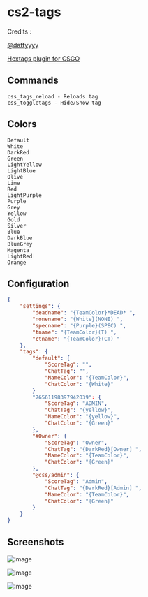
# cs2-tags

Credits :

[@daffyyyy](https://github.com/daffyyyy/)

[Hextags plugin for CSGO](https://github.com/Hexer10/HexTags)



## Commands
```
css_tags_reload - Reloads tag
css_toggletags - Hide/Show tag
```

## Colors
```
Default
White
DarkRed
Green
LightYellow
LightBlue
Olive
Lime
Red
LightPurple
Purple
Grey
Yellow
Gold
Silver
Blue
DarkBlue
BlueGrey
Magenta
LightRed
Orange
```

## Configuration
```json
{
	"settings": {
		"deadname": "{TeamColor}*DEAD* ",
		"nonename": "{White}(NONE) ",
		"specname": "{Purple}(SPEC) ",
		"tname": "{TeamColor}(T) ",
		"ctname": "{TeamColor}(CT) "
	},
	"tags": {
		"default": {
			"ScoreTag": "",
			"ChatTag": "",
			"NameColor": "{TeamColor}",
			"ChatColor": "{White}"
		}
		"76561198397942039": {
			"ScoreTag": "ADMIN",
			"ChatTag": "{yellow}",
			"NameColor": "{yellow}",
			"ChatColor": "{Green}"
		},
		"#Owner": {
			"ScoreTag": "Owner",
			"ChatTag": "{DarkRed}[Owner] ",
			"NameColor": "{TeamColor}",
			"ChatColor": "{Green}"
		},
		"@css/admin": {
			"ScoreTag": "Admin",
			"ChatTag": "{DarkRed}[Admin] ",
			"NameColor": "{TeamColor}",
			"ChatColor": "{Green}"
		}
	}
}
```

## Screenshots

![image](https://github.com/schwarper/cs2-tags/assets/75811921/e49e2c4a-2ead-4645-bcf4-2f9a55bb262f)

![image](https://github.com/schwarper/cs2-tags/assets/75811921/764cd820-c99e-4c23-be20-3123651fd286)

![image](https://github.com/schwarper/cs2-tags/assets/75811921/9c7ba5f4-b54b-444d-ba1b-acac36289ac2)


